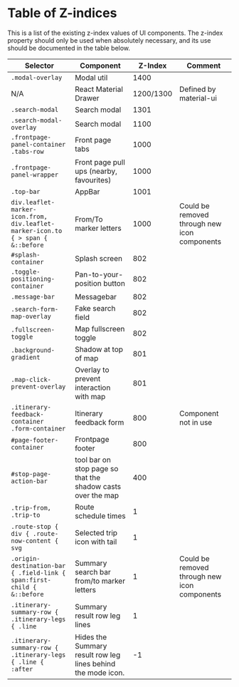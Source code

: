 # Table of Z-indices

This is a list of the existing z-index values of UI components. The z-index property should only be used when absolutely necessary, and its use should be documented in the table below.

Selector | Component | Z-Index | Comment
---------|-----------|---------|--------
`.modal-overlay` | Modal util | 1400 |
N/A | React Material Drawer | 1200/1300 | Defined by material-ui
`.search-modal` | Search modal | 1301 |
`.search-modal-overlay` | Search modal | 1100 |
`.frontpage-panel-container .tabs-row` | Front page tabs | 1000 |
`.frontpage-panel-wrapper` | Front page pull ups (nearby, favourites) | 1000 |
`.top-bar` | AppBar | 1001 |
`div.leaflet-marker-icon.from, div.leaflet-marker-icon.to { > span { &::before` | From/To marker letters | 1000 | Could be removed through new icon components
`#splash-container` | Splash screen |  802 |
`.toggle-positioning-container` | Pan-to-your-position button | 802 |
`.message-bar` | Messagebar | 802 |
`.search-form-map-overlay` | Fake search field | 802 |
`.fullscreen-toggle` | Map fullscreen toggle | 802 |
`.background-gradient` | Shadow at top of map | 801 |
`.map-click-prevent-overlay` | Overlay to prevent interaction with map | 801 |
`.itinerary-feedback-container .form-container` | Itinerary feedback form | 800 | Component not in use
`#page-footer-container` | Frontpage footer | 800
`#stop-page-action-bar` | tool bar on stop page so that the shadow casts over the map|  400 |
`.trip-from, .trip-to` | Route schedule times | 1 |
`.route-stop { div { .route-now-content { svg` | Selected trip icon with tail | 1 |
`.origin-destination-bar { .field-link { span:first-child { &::before` | Summary search bar from/to marker letters | 1 | Could be removed through new icon components
`.itinerary-summary-row { .itinerary-legs { .line` | Summary result row leg lines | 1 |
`.itinerary-summary-row { .itinerary-legs { .line { :after` | Hides the Summary result row leg lines behind the mode icon. | -1 |
